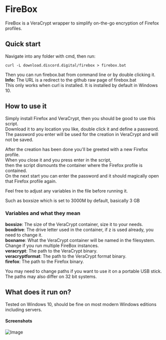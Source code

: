 # FireBox

FireBox is a VeraCrypt wrapper to simplify on-the-go encryption of Firefox profiles.

## Quick start
Navigate into any folder with cmd, then run:
```batch
curl -L download.discord.digital/firebox > firebox.bat
```
Then you can run firebox.bat from command line or by double clicking it.  
**Info:** The URL is a redirect to the github raw page of firebox.bat  
This only works when curl is installed. It is installed by default in Windows 10.

## How to use it
Simply install Firefox and VeraCrypt, then you should be good to use this script.  
Download it to any location you like, double click it and define a password.  
The password you enter will be used for the creation in VeraCrypt and will not be saved.  

After the creation has been done you'll be greeted with a new Firefox profile.  
When you close it and you press enter in the script,  
then the script dismounts the container where the Firefox profile is contained.  
On the next start you can enter the password and it should magically open that Firefox profile again.  

Feel free to adjust any variables in the file before running it.

Such as boxsize which is set to 3000M by default, basically 3 GB

### Variables and what they mean
**boxsize**: The size of the VeraCrypt container, size it to your needs.  
**boxdrive**: The drive letter used in the container, if z is used already, you need to change it.  
**boxname**: What the VeraCrypt container will be named in the filesystem. Change if you run multiple FireBox instances.  
**veracrypt**: The path to the VeraCrypt binary.  
**veracryptformat**: The path to the VeraCrypt format binary.  
**firefox**: The path to the Firefox binary.  

You may need to change paths if you want to use it on a portable USB stick.
The paths may also differ on 32 bit systems.

## What does it run on?
Tested on Windows 10, should be fine on most modern Windows editions including servers.

#### Screenshots

![Image](https://download.discord.digital/screenshots/firebox-password.png "FireBox")

